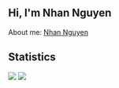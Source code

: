 ## Hi, I'm Nhan Nguyen

<p>About me: <a href="https://nhannc.site/" target="_blank">Nhan Nguyen</a></p>

<h2>Statistics</h2>
<img src="https://github-readme-stats.vercel.app/api?username=nguyencaonhan271201&theme=vue-dark&show_icons=true&count_private=true">
<img src="https://github-readme-stats.vercel.app/api/top-langs/?username=nguyencaonhan271201&theme=vue-dark&layout=&langs_count=5">
